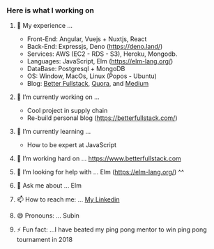 ### Here is what I working on 

1. 🔭 My experience ...
    - Front-End: Angular, Vuejs + Nuxtjs, React
    - Back-End: Expressjs, Deno (https://deno.land/)
    - Services: AWS (EC2 - RDS - S3), Heroku, Mongodb.
    - Languages: JavaScript, Elm (https://elm-lang.org/)
    - DataBase: Postgresql + MongoDB
    - OS: Window, MacOs, Linux (Popos - Ubuntu)
    - Blog: [Better Fullstack](https://betterfullstack.com/), [Quora](https://www.quora.com/q/cgbxrlafulcelfjr?invite_code=WQivlx6TRLlqqnzZ1VHv), and [Medium](https://medium.com/@transonhoang)
2. 👋 I’m currently working on ...
    - Cool project in supply chain
    - Re-build personal blog (https://betterfullstack.com/)
        
3. 🌱 I’m currently learning ...
    - How to be expert at JavaScript
    
4. 👯 I’m working hard on ... https://www.betterfullstack.com
5. 🤔 I’m looking for help with ... Elm (https://elm-lang.org/) ^^
6. 💬 Ask me about ... Elm
7. 📫 How to reach me: ... [My Linkedin](https://www.linkedin.com/in/hoangtranson/)
8. 😄 Pronouns: ... Subin
9. ⚡ Fun fact: ...I have beated my ping pong mentor to win ping pong tournament in 2018
